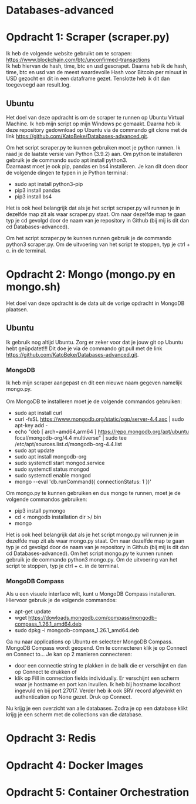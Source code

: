 # Databases-advanced
# Opdracht 1: Scraper (scraper.py)
Ik heb de volgende website gebruikt om te scrapen: https://www.blockchain.com/btc/unconfirmed-transactions <br>
Ik heb hiervan de hash, time, btc en usd gescrapet. Daarna heb ik de hash, time, btc en usd van de meest waardevolle Hash voor Bitcoin per minuut in USD gezocht en dit in een dataframe gezet. Tenslotte heb ik dit dan toegevoegd aan result.log.

## Ubuntu
Het doel van deze opdracht is om de scraper te runnen op Ubuntu Virtual Machine. 
Ik heb mijn script op mijn Windows pc gemaakt. Daarna heb ik deze repository gedownload op Ubuntu via de commando git clone met de link https://github.com/KatoBeke/Databases-advanced.git. <br> 

Om het script scraper.py te kunnen gebruiken moet je python runnen. Ik raad je de laatste versie van Python (3.9.2) aan. Om python te installeren gebruik je de commando sudo apt install python3. <br>
Daarnaast moet je ook pip, pandas en bs4 installeren. Je kan dit doen door de volgende dingen te typen in je Python terminal:
* sudo apt install python3-pip
* pip3 install pandas
* pip3 install bs4 

Het is ook heel belangrijk dat als je het script scraper.py wil runnen je in dezelfde map zit als waar scraper.py staat. Om naar dezelfde map te gaan typ je cd gevolgd door de naam van je repository in Github (bij mij is dit dan cd Databases-advanced). 

Om het script scraper.py te kunnen runnen gebruik je de commando python3 scraper.py. Om de uitvoering van het script te stoppen, typ je ctrl + c. in de terminal.

# Opdracht 2: Mongo (mongo.py en mongo.sh)
Het doel van deze opdracht is de data uit de vorige opdracht in MongoDB plaatsen. 

## Ubuntu
Ik gebruik nog altijd Ubuntu. Zorg er zeker voor dat je jouw git op Ubuntu hebt geüpdatet!!! Dit doe je via de commando git pull met de link https://github.com/KatoBeke/Databases-advanced.git. <br> 
### MongoDB
Ik heb mijn scraper aangepast en dit een nieuwe naam gegeven namelijk mongo.py. <br> <br>
Om MongoDB te installeren moet je de volgende commandos gebruiken:
* sudo apt install curl
* curl -fsSL https://www.mongodb.org/static/pgp/server-4.4.asc | sudo apt-key add -
* echo "deb [ arch=amd64,arm64 ] https://repo.mongodb.org/apt/ubuntu focal/mongodb-org/4.4 multiverse" | sudo tee /etc/apt/sources.list.d/mongodb-org-4.4.list
* sudo apt update
* sudo apt install mongodb-org
* sudo systemctl start mongod.service
* sudo systemctl status mongod
* sudo systemctl enable mongod
* mongo --eval 'db.runCommand({ connectionStatus: 1 })'

Om mongo.py te kunnen gebruiken en dus mongo te runnen, moet je de volgende commandos gebruiken:
* pip3 install pymongo 
* cd < mongodb installation dir >/ bin
* mongo

Het is ook heel belangrijk dat als je het script mongo.py wil runnen je in dezelfde map zit als waar mongo.py staat. Om naar dezelfde map te gaan typ je cd gevolgd door de naam van je repository in Github (bij mij is dit dan cd Databases-advanced). 
Om het script mongo.py te kunnen runnen gebruik je de commando python3 mongo.py. Om de uitvoering van het script te stoppen, typ je ctrl + c. in de terminal.

### MongoDB Compass
Als u een visuele interface wilt, kunt u MongoDB Compass installeren. Hiervoor gebruik je de volgende commandos: 
* apt-get update
* wget https://dowloads.mongodb.com/compass/mongodb-compass_1.26.1_amd64.deb
* sudo dpkg -i mongodb-compass_1.26.1_amd64.deb

Ga nu naar applications op Ubuntu en selecteer MongoDB Compass. MongoDB Compass wordt geopend. 
Om te connecteren klik je op Connect en Connect to... Je kan op 2 manieren connecteren:
* door een connectie string te plakken in de balk die er verschijnt en dan op Connect te drukken of
* klik op Fill in connection fields individually. Er verschijnt een scherm waar je hostname en port kan invullen. Ik heb bij hostname localhost ingevuld en bij port 27017. Verder heb ik ook SRV record afgevinkt en authentication op None gezet. Druk op Connect.

Nu krijg je een overzicht van alle databases. Zodra je op een database klikt krijg je een scherm met de collections van die database.


# Opdracht 3: Redis

# Opdracht 4: Docker Images

# Opdracht 5: Container Orchestration

